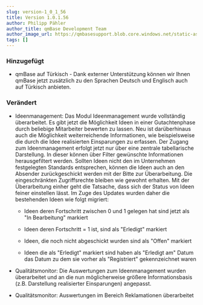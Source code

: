 ```yaml
---
slug: version-1_0_1_56
title: Version 1.0.1.56
author: Philipp Pähler
author_title: qmBase Development Team
author_image_url: https://qmbasesupport.blob.core.windows.net/static-assets/img/persons/paehler_round.png
tags: []
---
```

### Hinzugefügt

*   qmBase auf Türkisch - Dank externer Unterstützung können wir Ihnen qmBase jetzt zusätzlich zu den Sprachen Deutsch und Englisch auch auf Türkisch anbieten.

### Verändert

*   Ideenmanagement: Das Modul Ideenmanagement wurde vollständig überarbeitet. Es gibt jetzt die Möglichkeit Ideen in einer Gutachtenphase durch beliebige Mitarbeiter bewerten zu lassen. Neu ist darüberhinaus auch die Möglichkeit weiterreichende Informationen, wie beispielsweise die durch die Idee realisierten Einsparungen zu erfassen. Der Zugang zum Ideenmanagement erfolgt jetzt nur über eine zentrale tabellarische Darstellung. In dieser können über Filter gewünschte Informationen herausgefiltert werden. Sollten Ideen nicht den im Unternehmen festgelegten Standards entsprechen, können die Ideen auch an den Absender zurückgeschickt werden mit der Bitte zur Überarbeitung. Die eingeschränkten Zugriffsrechte bleiben wie gewohnt erhalten. Mit der Überarbeitung einher geht die Tatsache, dass sich der Status von Ideen feiner einstellen lässt. Im Zuge des Updates wurden daher die bestehenden Ideen wie folgt migriert:

    *   Ideen deren Fortschritt zwischen 0 und 1 gelegen hat sind jetzt als "In Bearbeitung" markiert

    *   Ideen deren Fortschritt = 1 ist, sind als "Erledigt" markiert

    *   Ideen, die noch nicht abgeschickt wurden sind als "Offen" markiert

    *   Ideen die als "Erledigt" markiert sind haben als "Erledigt am" Datum das Datum zu dem sie vorher als "Registriert" gekennzeichnet waren

*   Qualitätsmonitor: Die Auswertungen zum Ideenmanagement wurden überarbeitet und an die nun möglicherweise größere Informationsbasis (z.B. Darstellung realisierter Einsparungen) angepasst.

*   Qualitätsmonitor: Auswertungen im Bereich Reklamationen überarbeitet

###  